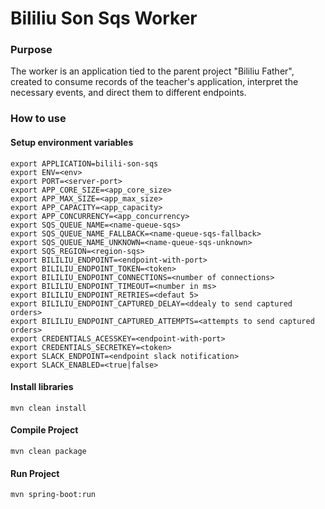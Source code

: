 # Bililiu Son Sqs Worker


### Purpose


The worker is an application tied to the parent project "Bililiu Father", created to consume records of the teacher's application, interpret the necessary events, and direct them to different endpoints.

### How to use

#### Setup environment variables

```
export APPLICATION=bilili-son-sqs
export ENV=<env>
export PORT=<server-port>
export APP_CORE_SIZE=<app_core_size>
export APP_MAX_SIZE=<app_max_size>
export APP_CAPACITY=<app_capacity>
export APP_CONCURRENCY=<app_concurrency>
export SQS_QUEUE_NAME=<name-queue-sqs>
export SQS_QUEUE_NAME_FALLBACK=<name-queue-sqs-fallback>
export SQS_QUEUE_NAME_UNKNOWN=<name-queue-sqs-unknown>
export SQS_REGION=<region-sqs>
export BILILIU_ENDPOINT=<endpoint-with-port>
export BILILIU_ENDPOINT_TOKEN=<token>
export BILILIU_ENDPOINT_CONNECTIONS=<number of connections>
export BILILIU_ENDPOINT_TIMEOUT=<number in ms>
export BILILIU_ENDPOINT_RETRIES=<defaut 5>
export BILILIU_ENDPOINT_CAPTURED_DELAY=<ddealy to send captured orders>
export BILILIU_ENDPOINT_CAPTURED_ATTEMPTS=<attempts to send captured orders>
export CREDENTIALS_ACESSKEY=<endpoint-with-port>
export CREDENTIALS_SECRETKEY=<token>
export SLACK_ENDPOINT=<endpoint slack notification>
export SLACK_ENABLED=<true|false>
```

#### Install libraries

```
mvn clean install
```

#### Compile Project

```
mvn clean package
```

#### Run Project

```
mvn spring-boot:run
```
